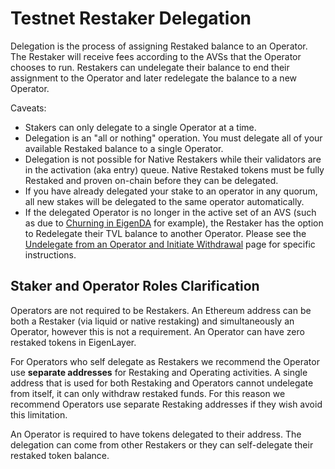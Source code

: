 # Testnet Restaker Delegation

Delegation is the process of assigning Restaked balance to an Operator. The Restaker will receive fees according to the AVSs that the Operator chooses to run. Restakers can undelegate their balance to end their assignment to the Operator and later redelegate the balance to a new Operator.

Caveats:

- Stakers can only delegate to a single Operator at a time.
- Delegation is an "all or nothing" operation. You must delegate all of your available Restaked balance to a single Operator.
- Delegation is not possible for Native Restakers while their validators are in the activation (aka entry) queue. Native Restaked tokens must be fully Restaked and proven on-chain before they can be delegated.
- If you have already delegated your stake to an operator in any quorum, all new stakes will be delegated to the same operator automatically.
- If the delegated Operator is no longer in the active set of an AVS (such as due to [Churning in EigenDA](/docs/eigenda/operator-guides/overview.md#eigenda-churn-approver) for example), the Restaker has the option to Redelegate their TVL balance to another Operator. Please see the [Undelegate from an Operator and Initiate Withdrawal](./undelegate-from-an-operator-and-initiate-withdrawal.md) page for specific instructions.

## **Staker and Operator Roles Clarification**

Operators are not required to be Restakers. An Ethereum address can be both a Restaker (via liquid or native restaking) and simultaneously an Operator, however this is not a requirement. An Operator can have zero restaked tokens in EigenLayer.

For Operators who self delegate as Restakers we recommend the Operator use **separate addresses** for Restaking and Operating activities. A single address that is used for both Restaking and Operators cannot undelegate from itself, it can only withdraw restaked funds. For this reason we recommend Operators use separate Restaking addresses if they wish avoid this limitation.

An Operator is required to have tokens delegated to their address. The delegation can come from other Restakers or they can self-delegate their restaked token balance.
